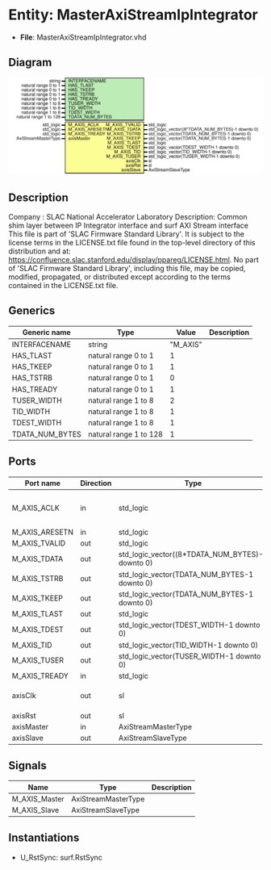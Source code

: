 # Entity: MasterAxiStreamIpIntegrator

- **File**: MasterAxiStreamIpIntegrator.vhd
## Diagram

![Diagram](MasterAxiStreamIpIntegrator.svg "Diagram")
## Description

Company    : SLAC National Accelerator Laboratory
Description: Common shim layer between IP Integrator interface and surf AXI Stream interface
This file is part of 'SLAC Firmware Standard Library'.
It is subject to the license terms in the LICENSE.txt file found in the
top-level directory of this distribution and at:
   https://confluence.slac.stanford.edu/display/ppareg/LICENSE.html.
No part of 'SLAC Firmware Standard Library', including this file,
may be copied, modified, propagated, or distributed except according to
the terms contained in the LICENSE.txt file.
## Generics

| Generic name    | Type                   | Value    | Description |
| --------------- | ---------------------- | -------- | ----------- |
| INTERFACENAME   | string                 | "M_AXIS" |             |
| HAS_TLAST       | natural range 0 to 1   | 1        |             |
| HAS_TKEEP       | natural range 0 to 1   | 1        |             |
| HAS_TSTRB       | natural range 0 to 1   | 0        |             |
| HAS_TREADY      | natural range 0 to 1   | 1        |             |
| TUSER_WIDTH     | natural range 1 to 8   | 2        |             |
| TID_WIDTH       | natural range 1 to 8   | 1        |             |
| TDEST_WIDTH     | natural range 1 to 8   | 1        |             |
| TDATA_NUM_BYTES | natural range 1 to 128 | 1        |             |
## Ports

| Port name      | Direction | Type                                             | Description                        |
| -------------- | --------- | ------------------------------------------------ | ---------------------------------- |
| M_AXIS_ACLK    | in        | std_logic                                        | IP Integrator AXI Stream Interface |
| M_AXIS_ARESETN | in        | std_logic                                        |                                    |
| M_AXIS_TVALID  | out       | std_logic                                        |                                    |
| M_AXIS_TDATA   | out       | std_logic_vector((8*TDATA_NUM_BYTES)-1 downto 0) |                                    |
| M_AXIS_TSTRB   | out       | std_logic_vector(TDATA_NUM_BYTES-1 downto 0)     |                                    |
| M_AXIS_TKEEP   | out       | std_logic_vector(TDATA_NUM_BYTES-1 downto 0)     |                                    |
| M_AXIS_TLAST   | out       | std_logic                                        |                                    |
| M_AXIS_TDEST   | out       | std_logic_vector(TDEST_WIDTH-1 downto 0)         |                                    |
| M_AXIS_TID     | out       | std_logic_vector(TID_WIDTH-1 downto 0)           |                                    |
| M_AXIS_TUSER   | out       | std_logic_vector(TUSER_WIDTH-1 downto 0)         |                                    |
| M_AXIS_TREADY  | in        | std_logic                                        |                                    |
| axisClk        | out       | sl                                               | SURF AXI Stream Interface          |
| axisRst        | out       | sl                                               |                                    |
| axisMaster     | in        | AxiStreamMasterType                              |                                    |
| axisSlave      | out       | AxiStreamSlaveType                               |                                    |
## Signals

| Name          | Type                | Description |
| ------------- | ------------------- | ----------- |
| M_AXIS_Master | AxiStreamMasterType |             |
| M_AXIS_Slave  | AxiStreamSlaveType  |             |
## Instantiations

- U_RstSync: surf.RstSync
